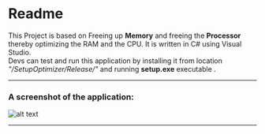 # Readme
This Project is based on Freeing up **Memory** and freeing the **Processor** thereby optimizing the RAM and the CPU. It is written in C# using Visual Studio.<br>
Devs can test and run this application by installing it from location *"/SetupOptimizer/Release/"* and running **setup.exe** executable .<br><hr>
### A screenshot of the application:
![alt text](https://qph.fs.quoracdn.net/main-qimg-efa3dbadef0011839ae6760a3ccba237.webp)
<hr>
